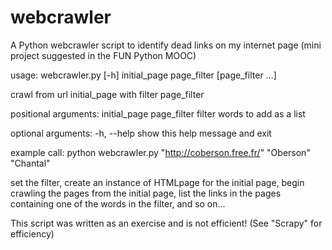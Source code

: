 # webcrawler
A Python webcrawler script to identify dead links on my internet page
(mini project suggested in the FUN Python MOOC)

usage: webcrawler.py [-h] initial_page page_filter [page_filter ...]

crawl from url initial_page with filter page_filter

positional arguments:
  initial_page
  page_filter   filter words to add as a list

optional arguments:
  -h, --help    show this help message and exit
  
example call: python webcrawler.py "http://coberson.free.fr/" "Oberson" "Chantal"

set the filter,
create an instance of HTMLpage for the initial page,
begin crawling the pages from the initial page, 
list the links in the pages containing one of the words in the filter,
and so on...

This script was written as an exercise and is not efficient! (See "Scrapy" for efficiency)

